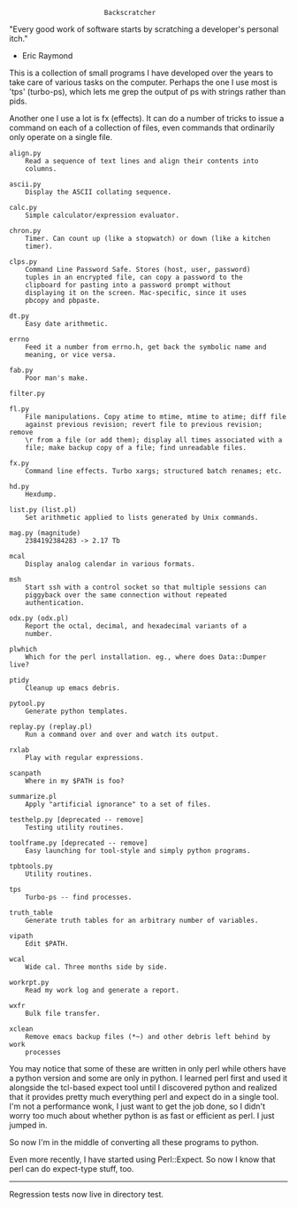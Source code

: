                             Backscratcher

"Every good work of software starts by scratching a developer's
 personal itch."
  - Eric Raymond

This is a collection of small programs I have developed over the years
to take care of various tasks on the computer. Perhaps the one I use
most is 'tps' (turbo-ps), which lets me grep the output of ps with
strings rather than pids.

Another one I use a lot is fx (effects). It can do a number of tricks
to issue a command on each of a collection of files, even commands
that ordinarily only operate on a single file.


    align.py
        Read a sequence of text lines and align their contents into
        columns.

    ascii.py
        Display the ASCII collating sequence.

    calc.py
        Simple calculator/expression evaluator.

    chron.py
        Timer. Can count up (like a stopwatch) or down (like a kitchen
        timer).

    clps.py
        Command Line Password Safe. Stores (host, user, password)
        tuples in an encrypted file, can copy a password to the
        clipboard for pasting into a password prompt without
        displaying it on the screen. Mac-specific, since it uses
        pbcopy and pbpaste.

    dt.py
        Easy date arithmetic.

    errno
        Feed it a number from errno.h, get back the symbolic name and
        meaning, or vice versa.

    fab.py
        Poor man's make.

    filter.py
    
    fl.py
        File manipulations. Copy atime to mtime, mtime to atime; diff file
        against previous revision; revert file to previous revision; remove
        \r from a file (or add them); display all times associated with a
        file; make backup copy of a file; find unreadable files.

    fx.py
        Command line effects. Turbo xargs; structured batch renames; etc.

    hd.py
        Hexdump.

    list.py (list.pl)
        Set arithmetic applied to lists generated by Unix commands.
    
    mag.py (magnitude)
        2384192384283 -> 2.17 Tb

    mcal
        Display analog calendar in various formats.

    msh
        Start ssh with a control socket so that multiple sessions can
        piggyback over the same connection without repeated
        authentication.

    odx.py (odx.pl)
        Report the octal, decimal, and hexadecimal variants of a
        number.

    plwhich
        Which for the perl installation. eg., where does Data::Dumper live?

    ptidy
        Cleanup up emacs debris.

    pytool.py
        Generate python templates.

    replay.py (replay.pl)
        Run a command over and over and watch its output.

    rxlab
        Play with regular expressions.

    scanpath
        Where in my $PATH is foo?

    summarize.pl
        Apply "artificial ignorance" to a set of files.

    testhelp.py [deprecated -- remove]
        Testing utility routines.

    toolframe.py [deprecated -- remove]
        Easy launching for tool-style and simply python programs.

    tpbtools.py
        Utility routines.

    tps
        Turbo-ps -- find processes.

    truth_table
        Generate truth tables for an arbitrary number of variables.

    vipath
        Edit $PATH.

    wcal
        Wide cal. Three months side by side.

    workrpt.py
        Read my work log and generate a report.

    wxfr
        Bulk file transfer.

    xclean
        Remove emacs backup files (*~) and other debris left behind by work
        processes
 
You may notice that some of these are written in only perl while
others have a python version and some are only in python. I learned
perl first and used it alongside the tcl-based expect tool until I
discovered python and realized that it provides pretty much everything
perl and expect do in a single tool. I'm not a performance wonk, I
just want to get the job done, so I didn't worry too much about
whether python is as fast or efficient as perl. I just jumped in.

So now I'm in the middle of converting all these programs to python.

Even more recently, I have started using Perl::Expect. So now I know
that perl can do expect-type stuff, too.

----------------------------

Regression tests now live in directory test.
